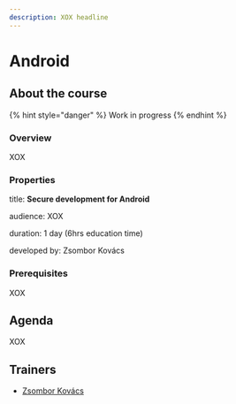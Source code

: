 ```yaml
---
description: XOX headline
---
```


# Android

## About the course

{% hint style="danger" %}
Work in progress
{% endhint %}

### Overview

XOX

### Properties

title: **Secure development for Android**

audience: XOX

duration: 1 day \(6hrs education time\)

developed by: Zsombor Kovács

### Prerequisites

XOX

## Agenda

XOX

## Trainers

* [Zsombor Kovács](../trainers/zsombor-kovacs.md)




